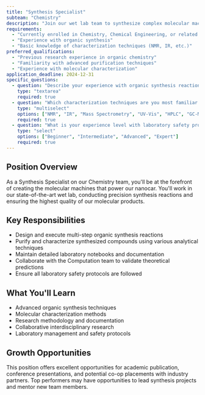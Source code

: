 ```yaml
---
title: "Synthesis Specialist"
subteam: "Chemistry"
description: "Join our wet lab team to synthesize complex molecular machines for nanocar development."
requirements:
  - "Currently enrolled in Chemistry, Chemical Engineering, or related program"
  - "Experience with organic synthesis"
  - "Basic knowledge of characterization techniques (NMR, IR, etc.)"
preferred_qualifications:
  - "Previous research experience in organic chemistry"
  - "Familiarity with advanced purification techniques"
  - "Experience with molecular characterization"
application_deadline: 2024-12-31
specific_questions:
  - question: "Describe your experience with organic synthesis reactions"
    type: "textarea"
    required: true
  - question: "Which characterization techniques are you most familiar with?"
    type: "multiselect"
    options: ["NMR", "IR", "Mass Spectrometry", "UV-Vis", "HPLC", "GC-MS"]
    required: true
  - question: "What is your experience level with laboratory safety protocols?"
    type: "select"
    options: ["Beginner", "Intermediate", "Advanced", "Expert"]
    required: true
---
```


## Position Overview

As a Synthesis Specialist on our Chemistry team, you'll be at the forefront of creating the molecular machines that power our nanocar. You'll work in our state-of-the-art wet lab, conducting precision synthesis reactions and ensuring the highest quality of our molecular products.

## Key Responsibilities

- Design and execute multi-step organic synthesis reactions
- Purify and characterize synthesized compounds using various analytical techniques
- Maintain detailed laboratory notebooks and documentation
- Collaborate with the Computation team to validate theoretical predictions
- Ensure all laboratory safety protocols are followed

## What You'll Learn

- Advanced organic synthesis techniques
- Molecular characterization methods
- Research methodology and documentation
- Collaborative interdisciplinary research
- Laboratory management and safety protocols

## Growth Opportunities

This position offers excellent opportunities for academic publication, conference presentations, and potential co-op placements with industry partners. Top performers may have opportunities to lead synthesis projects and mentor new team members.
